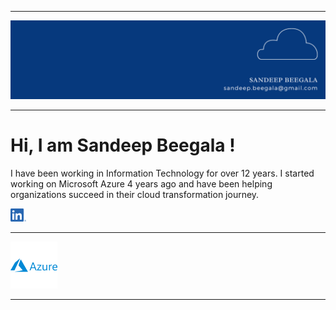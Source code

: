 ----------------

<img src="https://github.com/sbeegala/sbeegala/blob/main/linkedin%20final%20banner.png">

----------------

# Hi, I am Sandeep Beegala !

I have been working in Information Technology for over 12 years. I started working on Microsoft Azure 4 years ago and have been helping organizations succeed in their cloud transformation journey.

[<img src="https://github.com/sbeegala/sbeegala/blob/main/LI-In-Bug.png" width="25">](www.linkedin.com/in/sandeep-beegala)

---------------

<img src="https://github.com/sbeegala/sbeegala/blob/main/azure-svgrepo-com.svg" width="75">

--------------


